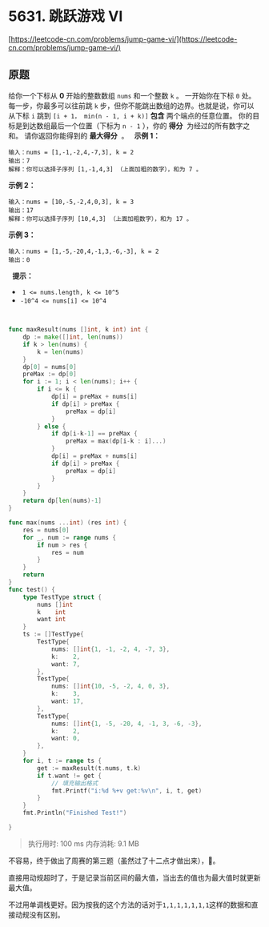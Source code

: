 # 5631. 跳跃游戏 VI
[https://leetcode-cn.com/problems/jump-game-vi/](https://leetcode-cn.com/problems/jump-game-vi/) 
## 原题
给你一个下标从 **0**  开始的整数数组 `nums` 和一个整数 `k` 。
一开始你在下标 `0` 处。每一步，你最多可以往前跳 `k` 步，但你不能跳出数组的边界。也就是说，你可以从下标 `i` 跳到 `[i + 1， min(n - 1, i + k)]` **包含**  两个端点的任意位置。
你的目标是到达数组最后一个位置（下标为 `n - 1` ），你的 **得分**  为经过的所有数字之和。
请你返回你能得到的 **最大得分**  。
 
**示例 1：** 
```
输入：nums = [1,-1,-2,4,-7,3], k = 2
输出：7
解释：你可以选择子序列 [1,-1,4,3] （上面加粗的数字），和为 7 。
```
**示例 2：** 
```
输入：nums = [10,-5,-2,4,0,3], k = 3
输出：17
解释：你可以选择子序列 [10,4,3] （上面加粗数字），和为 17 。
```
**示例 3：** 
```
输入：nums = [1,-5,-20,4,-1,3,-6,-3], k = 2
输出：0
```
 
**提示：** 
-  `1 <= nums.length, k <= 10^5`
- `-10^4 <= nums[i] <= 10^4`


## 
```go

func maxResult(nums []int, k int) int {
	dp := make([]int, len(nums))
	if k > len(nums) {
		k = len(nums)
	}
	dp[0] = nums[0]
	preMax := dp[0]
	for i := 1; i < len(nums); i++ {
		if i <= k {
			dp[i] = preMax + nums[i]
			if dp[i] > preMax {
				preMax = dp[i]
			}
		} else {
			if dp[i-k-1] == preMax {
				preMax = max(dp[i-k : i]...)
			}
			dp[i] = preMax + nums[i]
			if dp[i] > preMax {
				preMax = dp[i]
			}
		}
	}
	return dp[len(nums)-1]
}

func max(nums ...int) (res int) {
	res = nums[0]
	for _, num := range nums {
		if num > res {
			res = num
		}
	}
	return
}
func test() {
	type TestType struct {
		nums []int
		k    int
		want int
	}
	ts := []TestType{
		TestType{
			nums: []int{1, -1, -2, 4, -7, 3},
			k:    2,
			want: 7,
		},
		TestType{
			nums: []int{10, -5, -2, 4, 0, 3},
			k:    3,
			want: 17,
		},
		TestType{
			nums: []int{1, -5, -20, 4, -1, 3, -6, -3},
			k:    2,
			want: 0,
		},
	}
	for i, t := range ts {
		get := maxResult(t.nums, t.k)
		if t.want != get {
			// 填充输出格式
			fmt.Printf("i:%d %+v get:%v\n", i, t, get)
		}
	}
	fmt.Println("Finished Test!")

}

```
>执行用时: 100 ms
内存消耗: 9.1 MB

不容易，终于做出了周赛的第三题（虽然过了十二点才做出来），💪。

直接用动规超时了，于是记录当前区间的最大值，当出去的值也为最大值时就更新最大值。

不过用单调栈更好。因为按我的这个方法的话对于`1,1,1,1,1,1,1`这样的数据和直接动规没有区别。
